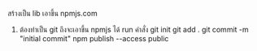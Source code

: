 สร้างเป็น lib เอาขึ้น npmjs.com
1. ต้องทำเป็น git ถึงจะเอาขึ้น npmjs ได้
 run คำสั่ง 
    git init
    git add .
    git commit -m "initial commit"
    npm publish --access public
    